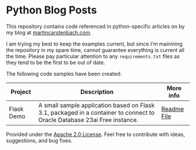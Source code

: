 # Python Blog Posts

This repository contains code referenced in python-specific articles on by my blog at [martincarstenbach.com](https://martincarstenbach.com/).

I am trying my best to keep the examples current, but since I'm mainining the repository in my spare time, cannot guarantee everything is current all the time. Please pay particular attention to any `requirements.txt` files as they tend to be the first to be out of date.

The following code samples have been created:

| Project | Description | More info |
| -- | -- | -- |
| Flask Demo | A small sample application based on Flask 3.1, packaged in a container to connect to Oracle Database 23ai Free instance. | [Readme File](flask-oracle/readme.md) |

Provided under the [Apache 2.0 License](LICENSE). Feel free to contribute with ideas, suggestions, and bug fixes.
